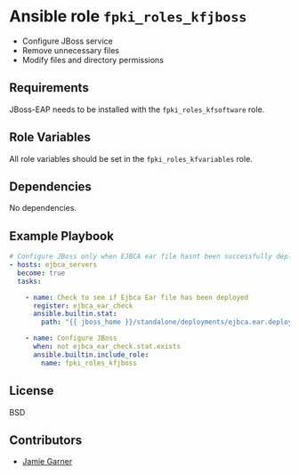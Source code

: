 # Ansible role `fpki_roles_kfjboss`

- Configure JBoss service
- Remove unnecessary files
- Modify files and directory permissions

## Requirements

JBoss-EAP needs to be installed with the `fpki_roles_kfsoftware` role.

## Role Variables

All role variables should be set in the `fpki_roles_kfvariables` role.

## Dependencies

No dependencies.

## Example Playbook
```yaml
# Configure JBoss only when EJBCA ear file hasnt been successfully deployed yet.
- hosts: ejbca_servers
  become: true
  tasks:

    - name: Check to see if Ejbca Ear file has been deployed
      register: ejbca_ear_check
      ansible.builtin.stat:
        path: "{{ jboss_home }}/standalone/deployments/ejbca.ear.deployed"

    - name: Configure JBoss
      when: not ejbca_ear_check.stat.exists
      ansible.builtin.include_role:
        name: fpki_roles_kfjboss
```

## License

BSD

## Contributors

- [Jamie Garner](https://github.com/jtgarner-keyfactor)
